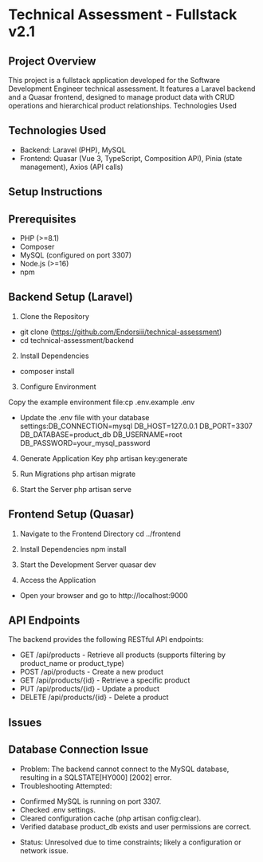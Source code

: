 # Technical Assessment - Fullstack v2.1

## Project Overview
This project is a fullstack application developed for the Software Development Engineer technical assessment. It features a Laravel backend and a Quasar frontend, designed to manage product data with CRUD operations and hierarchical product relationships.
Technologies Used

## Technologies Used
* Backend: Laravel (PHP), MySQL
* Frontend: Quasar (Vue 3, TypeScript, Composition API), Pinia (state management), Axios (API calls)


## Setup Instructions
## Prerequisites

* PHP (>=8.1)
* Composer
* MySQL (configured on port 3307)
* Node.js (>=16)
* npm

## Backend Setup (Laravel)

1. Clone the Repository
- git clone (https://github.com/Endorsiii/technical-assessment)
- cd technical-assessment/backend


2. Install Dependencies
- composer install


3. Configure Environment

Copy the example environment file:cp .env.example .env


* Update the .env file with your database settings:DB_CONNECTION=mysql
DB_HOST=127.0.0.1
DB_PORT=3307
DB_DATABASE=product_db
DB_USERNAME=root
DB_PASSWORD=your_mysql_password


4. Generate Application Key
php artisan key:generate


5. Run Migrations
php artisan migrate


6. Start the Server
php artisan serve


## Frontend Setup (Quasar)

1. Navigate to the Frontend Directory
cd ../frontend

2. Install Dependencies
npm install

3. Start the Development Server
quasar dev


4. Access the Application

* Open your browser and go to http://localhost:9000


## API Endpoints
The backend provides the following RESTful API endpoints:

* GET /api/products - Retrieve all products (supports filtering by product_name or product_type)
* POST /api/products - Create a new product
* GET /api/products/{id} - Retrieve a specific product
* PUT /api/products/{id} - Update a product
* DELETE /api/products/{id} - Delete a product


## Issues
## Database Connection Issue

* Problem: The backend cannot connect to the MySQL database, resulting in a SQLSTATE[HY000] [2002] error.
* Troubleshooting Attempted:
- Confirmed MySQL is running on port 3307.
- Checked .env settings.
- Cleared configuration cache (php artisan config:clear).
- Verified database product_db exists and user permissions are correct.
* Status: Unresolved due to time constraints; likely a configuration or network issue.


